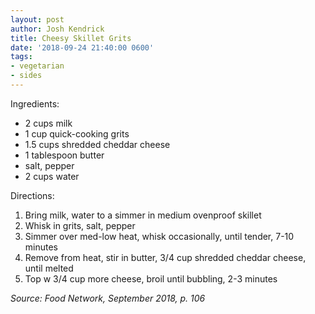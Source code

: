 ```yaml
---
layout: post
author: Josh Kendrick
title: Cheesy Skillet Grits
date: '2018-09-24 21:40:00 0600'
tags:
- vegetarian
- sides
---
```


Ingredients:
* 2 cups milk
* 1 cup quick-cooking grits
* 1.5 cups shredded cheddar cheese
* 1 tablespoon butter
* salt, pepper
* 2 cups water

Directions:
1. Bring milk, water to a simmer in medium ovenproof skillet
2. Whisk in grits, salt, pepper
3. Simmer over med-low heat, whisk occasionally, until tender, 7-10 minutes
4. Remove from heat, stir in butter, 3/4 cup shredded cheddar cheese, until melted
5. Top w 3/4 cup more cheese, broil until bubbling, 2-3 minutes

*Source: Food Network, September 2018, p. 106*
